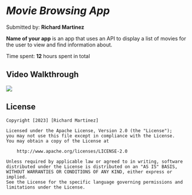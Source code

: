 # *Movie Browsing App*

Submitted by: **Richard Martinez**

**Name of your app** is an app that uses an API to display a list of movies for the user to view and find information about.

Time spent: **12** hours spent in total

## Video Walkthrough

<div>
    <a href="https://www.loom.com/share/90d3a99f29c44833b9c908ec72df626c">
    </a>
    <a href="https://www.loom.com/share/90d3a99f29c44833b9c908ec72df626c">
      <img style="max-width:300px;" src="https://cdn.loom.com/sessions/thumbnails/90d3a99f29c44833b9c908ec72df626c-with-play.gif">
    </a>
  </div>


## License

    Copyright [2023] [Richard Martinez]

    Licensed under the Apache License, Version 2.0 (the "License");
    you may not use this file except in compliance with the License.
    You may obtain a copy of the License at

        http://www.apache.org/licenses/LICENSE-2.0

    Unless required by applicable law or agreed to in writing, software
    distributed under the License is distributed on an "AS IS" BASIS,
    WITHOUT WARRANTIES OR CONDITIONS OF ANY KIND, either express or implied.
    See the License for the specific language governing permissions and
    limitations under the License.
